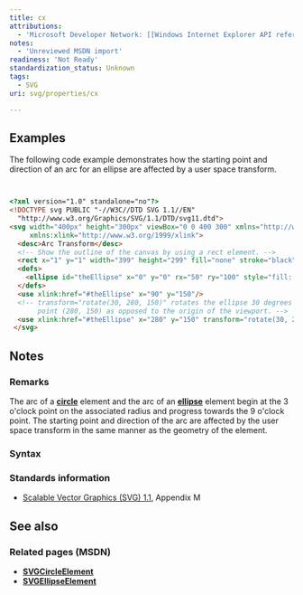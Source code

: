 ```yaml
---
title: cx
attributions:
  - 'Microsoft Developer Network: [[Windows Internet Explorer API reference](http://msdn.microsoft.com/en-us/library/ie/hh828809%28v=vs.85%29.aspx) Article]'
notes:
  - 'Unreviewed MSDN import'
readiness: 'Not Ready'
standardization_status: Unknown
tags:
  - SVG
uri: svg/properties/cx

---
```

## Examples

The following code example demonstrates how the starting point and direction of an arc for an ellipse are affected by a user space transform.

``` html


<?xml version="1.0" standalone="no"?>
<!DOCTYPE svg PUBLIC "-//W3C//DTD SVG 1.1//EN"
  "http://www.w3.org/Graphics/SVG/1.1/DTD/svg11.dtd">
<svg width="400px" height="300px" viewBox="0 0 400 300" xmlns="http://www.w3.org/2000/svg" version="1.1"
     xmlns:xlink="http://www.w3.org/1999/xlink">
  <desc>Arc Transform</desc>
  <!-- Show the outline of the canvas by using a rect element. -->
  <rect x="1" y="1" width="399" height="299" fill="none" stroke="black" stroke-width="1" />
  <defs>
    <ellipse id="theEllipse" x="0" y="0" rx="50" ry="100" style="fill: blue; stroke: black; stroke-width: 5px;"/>
  </defs>
  <use xlink:href="#theEllipse" x="90" y="150"/>
  <!-- transform="rotate(30, 280, 150)" rotates the ellipse 30 degrees about the
       point (280, 150) as opposed to the origin of the viewport. -->
  <use xlink:href="#theEllipse" x="280" y="150" transform="rotate(30, 280, 150)"/>
 </svg>
```

</pre>

## Notes

### Remarks

The arc of a [**circle**](/svg/elements/circle) element and the arc of an [**ellipse**](/svg/elements/ellipse) element begin at the 3 o'clock point on the associated radius and progress towards the 9 o'clock point. The starting point and direction of the arc are affected by the user space transform in the same manner as the geometry of the element.

### Syntax

### Standards information

-   [Scalable Vector Graphics (SVG) 1.1](http://go.microsoft.com/fwlink/p/?linkid=190918), Appendix M

## See also

### Related pages (MSDN)

-   [**SVGCircleElement**](/svg/elements/circle)
-   [**SVGEllipseElement**](/svg/elements/ellipse)
